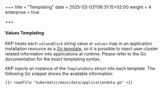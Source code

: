 +++
title = "Templating"
date = 2025-03-03T08:31:15+02:00
weight = 4
enterprise = true

+++

#### Values Templating

KKP treats each `valuesBlock` string value or `values` map in an application installation resource as a
[Go template](https://golang.org/pkg/text/template/), so it is possible to inject user-cluster related information into applications at runtime. Please refer to the Go documentation for
the exact templating syntax.

KKP injects an instance of the `TemplateData` struct into each template. The following
Go snippet shows the available information:

```
{{< readfile "kubermatic/main/data/applicationdata.go" >}}
```
